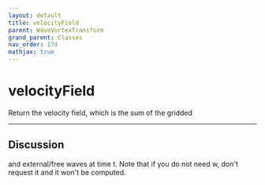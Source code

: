 ```yaml
---
layout: default
title: velocityField
parent: WaveVortexTransform
grand_parent: Classes
nav_order: 174
mathjax: true
---
```


#  velocityField

Return the velocity field, which is the sum of the gridded


---

## Discussion
and external/free waves at time t. Note that if you do not
  need w, don't request it and it won't be computed.
